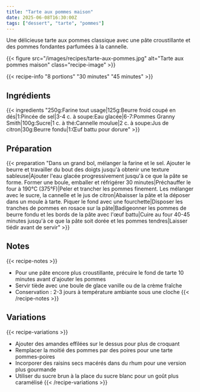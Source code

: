 ```yaml
---
title: "Tarte aux pommes maison"
date: 2025-06-08T16:30:00Z
tags: ["dessert", "tarte", "pommes"]
---
```


Une délicieuse tarte aux pommes classique avec une pâte croustillante et des pommes fondantes parfumées à la cannelle.

{{< figure src="/images/recipes/tarte-aux-pommes.jpg" alt="Tarte aux pommes maison" class="recipe-image" >}}

{{< recipe-info "8 portions" "30 minutes" "45 minutes" >}}

## Ingrédients

{{< ingredients "250g:Farine tout usage|125g:Beurre froid coupé en dés|1:Pincée de sel|3-4 c. à soupe:Eau glacée|6-7:Pommes Granny Smith|100g:Sucre|1 c. à thé:Cannelle moulue|2 c. à soupe:Jus de citron|30g:Beurre fondu|1:Œuf battu pour dorure" >}}

## Préparation

{{< preparation "Dans un grand bol, mélanger la farine et le sel. Ajouter le beurre et travailler du bout des doigts jusqu'à obtenir une texture sableuse|Ajouter l'eau glacée progressivement jusqu'à ce que la pâte se forme. Former une boule, emballer et réfrigérer 30 minutes|Préchauffer le four à 190°C (375°F)|Peler et trancher les pommes finement. Les mélanger avec le sucre, la cannelle et le jus de citron|Abaisser la pâte et la déposer dans un moule à tarte. Piquer le fond avec une fourchette|Disposer les tranches de pommes en rosace sur la pâte|Badigeonner les pommes de beurre fondu et les bords de la pâte avec l'œuf battu|Cuire au four 40-45 minutes jusqu'à ce que la pâte soit dorée et les pommes tendres|Laisser tiédir avant de servir" >}}

## Notes

{{< recipe-notes >}}
- Pour une pâte encore plus croustillante, précuire le fond de tarte 10 minutes avant d'ajouter les pommes
- Servir tiède avec une boule de glace vanille ou de la crème fraîche
- Conservation : 2-3 jours à température ambiante sous une cloche
{{< /recipe-notes >}}

## Variations

{{< recipe-variations >}}
- Ajouter des amandes effilées sur le dessus pour plus de croquant
- Remplacer la moitié des pommes par des poires pour une tarte pommes-poires
- Incorporer des raisins secs macérés dans du rhum pour une version plus gourmande
- Utiliser du sucre brun à la place du sucre blanc pour un goût plus caramélisé
{{< /recipe-variations >}}